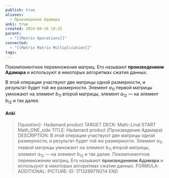 ```yaml
---
publish: true
aliases:
  - Произведение Адамара
anki: true
created: 2024-04-16 19:25
parent:
  - "[[Matrix Operations]]"
connected:
  - "[[Matrix Matrix Multiplication]]"
tags:
---
```



Покомпонентное перемножение матриц. Его называют **произведением Адамара** и используют в некоторых алгоритмах сжатия данных.

В этой операции участвуют две матрицы одной размерности, и результат будет той же размерности. Элемент $a_{11}​$ первой матрицы умножают на элемент $b_{11}$​ второй матрицы, элемент $a_{12}$​ — на элемент $b_{12}$​ и так далее.

#### Anki
> [!question]- Hadamard product
TARGET DECK: Math::Linal
START
Math_ONE_side
TITLE: Hadamard product (Произведение Адамара)
DESCRIPTION: В этой операции участвуют две матрицы одной размерности, и результат будет той же размерности. Элемент $a_{11}​$ первой матрицы умножают на элемент $b_{11}$​ второй матрицы, элемент $a_{12}$​ — на элемент $b_{12}$​ и так далее.
Покомпонентное перемножение матриц. Его называют **произведением Адамара** и используют в некоторых алгоритмах сжатия данных.
FORMULA: 
ADDITIONAL:
PICTURE:
ID: 1713289719214
END